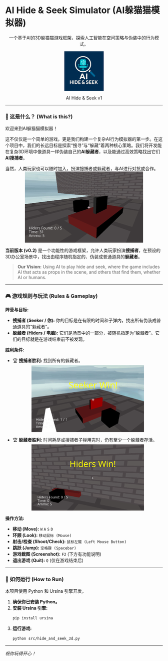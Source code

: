 # AI Hide & Seek Simulator (AI躲猫猫模拟器)

<p style="text-align:center;">一个基于AI的3D躲猫猫游戏框架，探索人工智能在空间策略与伪装中的行为模式。</p>


<img src="src/img/logo.png" class="center"   width=25%>


<p style="text-align:center;">
AI Hide & Seek v1
</p>

---


### 🤔 这是什么？ (What is this?)

欢迎来到AI躲猫猫模拟器！

这不仅仅是一个简单的游戏，更是我们构建一个复杂AI行为模拟器的第一步。在这个项目中，我们的长远目标是探索“搜寻”与“躲藏”着两种核心策略。我们将开发能在复杂3D环境中像道具一样伪装自己的**AI躲藏者**，以及能通过高效策略找出它们**AI搜捕者**。

当然，人类玩家也可以随时加入，扮演搜捕者或躲藏者，与AI进行对抗或合作。
<img src="src/img/1.png" class = "center" width=75%>

**当前版本 (v0.2)** 是一个功能性的游戏框架，允许人类玩家扮演**搜捕者**，在预设的3D办公室场景中，找出由程序随机指定的、伪装成普通道具的**躲藏者**。

> **Our Vision:** Using AI to play hide and seek, where the game includes AI that acts as props in the scene, and others that find them, whether AI or humans.

---

### 🎮 游戏规则与玩法 (Rules & Gameplay)

**阵营与目标:**
* **搜捕者 (Seeker / 你):** 你的目标是在有限的时间和子弹内，找出所有伪装成普通道具的“躲藏者”。
* **躲藏者 (Hiders / 电脑):** 它们是场景中的一部分，被随机指定为“躲藏者”。它们的目标就是在游戏结束前不被发现。

**胜利条件:**
* 🏆 **搜捕者胜利:** 找到所有的躲藏者。<img src="src/img/win.png" class = "center" width=75%>

* 🏆 **躲藏者胜利:** 时间耗尽或搜捕者子弹用完时，仍有至少一个躲藏者存活。<img src="src/img/lose.png" class = "center" width=75%>

**操作方法:**
* **移动 (Move):** `W` `A` `S` `D`
* **环顾 (Look):** `移动鼠标 (Mouse)`
* **射击/检查 (Shoot/Check):** `鼠标左键 (Left Mouse Button)`
* **跳跃 (Jump):** `空格键 (Spacebar)`
* **游戏截图 (Screenshot):** `F2` (下方有功能说明)
* **退出游戏 (Quit):** `Q` (仅在游戏结束后)

---

### 🚀 如何运行 (How to Run)

本项目使用 Python 和 Ursina 引擎开发。

1.  **确保你已安装 Python。**
2.  **安装 Ursina 引擎:**
    ```bash
    pip install ursina
    ```
3.  **运行游戏:**
    ```bash
    python src/hide_and_seek_3d.py
    ```

---
*祝你玩得开心！*


<style>
img.center {
  display: block;
  margin-left: auto;
  margin-right: auto;

}
</style>

